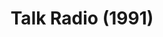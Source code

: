 ---
layout: shows
title: Talk Radio (1991)
image:
category:
details:
  Theatre: Players by the Sea
cast:
crew:
  Director: Michael Lipp
external_links:
---